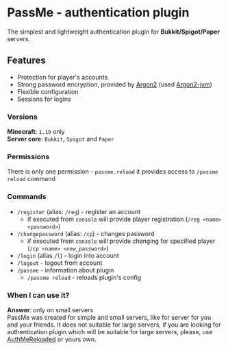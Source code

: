 # PassMe - authentication plugin
The simplest and lightweight authentication plugin for **Bukkit/Spigot/Paper** servers.

## Features
* Protection for player's accounts
* Strong password encryption, provided by [Argon2](https://github.com/P-H-C/phc-winner-argon2) (used [Argon2-jvm](https://github.com/phxql/argon2-jvm))
* Flexible configuration
* Sessions for logins

### Versions
**Minecraft**: `1.19` only \
**Server core**: `Bukkit`, `Spigot` and `Paper`

### Permissions
There is only one permission - `passme.reload` it provides access to `/passme reload` command

### Commands
* `/register` (alias: `/reg`) - register an account
  * if executed from `console` will provide player registration (`/reg <name> <password>`)
* `/changepassword` (alias: `/cp`) - changes password
  * if executed from `console` will provide changing for specified player (`/cp <name> <new_password>`)
* `/login` (alias `/l`) - login into account
* `/logout` - logout from account
* `/passme` - information about plugin
  * `/passme reload` - reloads plugin's config

### When I can use it?
**Answer**: only on small servers \
PassMe was created for simple and small servers, like for server for you and your friends. It does not suitable for large servers, if you are looking for authentication plugin which will be suitable for large servers, please, use [AuthMeReloaded](https://github.com/AuthMe/AuthMeReloaded) or yours own.


